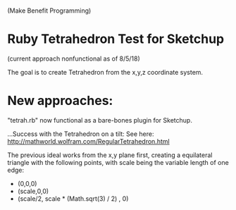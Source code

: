 #
(Make Benefit Programming)

# Ruby Tetrahedron Test for Sketchup

(current approach nonfunctional as of 8/5/18)

The goal is to create Tetrahedron from the x,y,z coordinate system.    

# New approaches:

"tetrah.rb" now functional as a bare-bones plugin for Sketchup.  

…Success with the Tetrahedron on a tilt:  See here:
http://mathworld.wolfram.com/RegularTetrahedron.html



The previous ideal works from the x,y plane first, creating a equilateral triangle with the following points, with scale being the variable length of one edge:
- (0,0,0)
- (scale,0,0)
- (scale/2, scale * (Math.sqrt(3) / 2) , 0)
